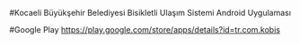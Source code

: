 #Kocaeli Büyükşehir Belediyesi Bisikletli Ulaşım Sistemi Android Uygulaması


#Google Play
https://play.google.com/store/apps/details?id=tr.com.kobis
